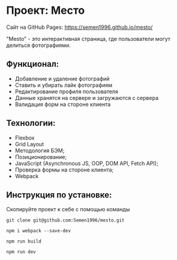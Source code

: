 # Проект: Место 
Сайт на GitHub Pages: https://semen1996.github.io/mesto/

"Mesto" - это интерактивная страница, где пользователи могут делиться фотографиями.

## Функционал:

* Добавление и удаление фотографий
* Ставить и убирать лайк фотографиям
* Редактирование профиля пользователя
* Данные хранятся на сервере и загружаются с сервера
* Валидация форм на стороне клиента

## Технологии: 

* Flexbox
* Grid Layout
* Методология БЭМ;
* Позиционирование;
* JavaScript (Asynchronous JS, OOP, DOM API, Fetch API);
* Проверка формы на стороне клиента;
* Webpack

## Инструкция по установке: 

Скопируйте проект к себе с помощью команды

```
git clone git@github.com:Semen1996/mesto.git
```

```
npm i webpack --save-dev
```

```
npm run build
```

```
npm run dev
```
